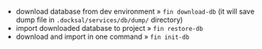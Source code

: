 * download database from dev environment » `fin download-db` (it will save dump file in `.docksal/services/db/dump/` directory)
* import downloaded database to project » `fin restore-db`
* download and import in one command » `fin init-db`